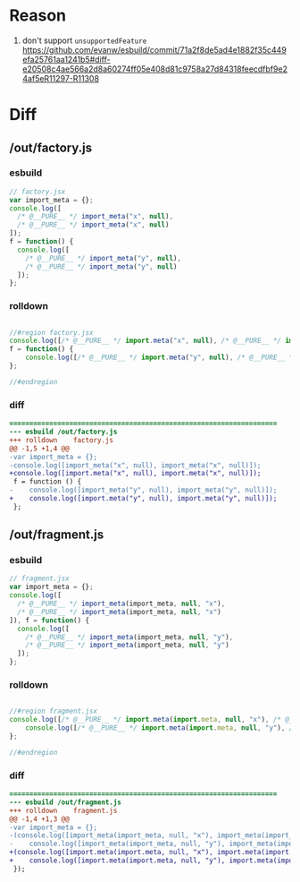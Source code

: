 # Reason
1. don't support `unsupportedFeature` https://github.com/evanw/esbuild/commit/71a2f8de5ad4e1882f35c449efa25761aa1241b5#diff-e20508c4ae566a2d8a60274ff05e408d81c9758a27d84318feecdfbf9e24af5eR11297-R11308
# Diff
## /out/factory.js
### esbuild
```js
// factory.jsx
var import_meta = {};
console.log([
  /* @__PURE__ */ import_meta("x", null),
  /* @__PURE__ */ import_meta("x", null)
]);
f = function() {
  console.log([
    /* @__PURE__ */ import_meta("y", null),
    /* @__PURE__ */ import_meta("y", null)
  ]);
};
```
### rolldown
```js

//#region factory.jsx
console.log([/* @__PURE__ */ import.meta("x", null), /* @__PURE__ */ import.meta("x", null)]);
f = function() {
	console.log([/* @__PURE__ */ import.meta("y", null), /* @__PURE__ */ import.meta("y", null)]);
};

//#endregion
```
### diff
```diff
===================================================================
--- esbuild	/out/factory.js
+++ rolldown	factory.js
@@ -1,5 +1,4 @@
-var import_meta = {};
-console.log([import_meta("x", null), import_meta("x", null)]);
+console.log([import.meta("x", null), import.meta("x", null)]);
 f = function () {
-    console.log([import_meta("y", null), import_meta("y", null)]);
+    console.log([import.meta("y", null), import.meta("y", null)]);
 };

```
## /out/fragment.js
### esbuild
```js
// fragment.jsx
var import_meta = {};
console.log([
  /* @__PURE__ */ import_meta(import_meta, null, "x"),
  /* @__PURE__ */ import_meta(import_meta, null, "x")
]), f = function() {
  console.log([
    /* @__PURE__ */ import_meta(import_meta, null, "y"),
    /* @__PURE__ */ import_meta(import_meta, null, "y")
  ]);
};
```
### rolldown
```js

//#region fragment.jsx
console.log([/* @__PURE__ */ import.meta(import.meta, null, "x"), /* @__PURE__ */ import.meta(import.meta, null, "x")]), f = function() {
	console.log([/* @__PURE__ */ import.meta(import.meta, null, "y"), /* @__PURE__ */ import.meta(import.meta, null, "y")]);
};

//#endregion
```
### diff
```diff
===================================================================
--- esbuild	/out/fragment.js
+++ rolldown	fragment.js
@@ -1,4 +1,3 @@
-var import_meta = {};
-(console.log([import_meta(import_meta, null, "x"), import_meta(import_meta, null, "x")]), f = function () {
-    console.log([import_meta(import_meta, null, "y"), import_meta(import_meta, null, "y")]);
+(console.log([import.meta(import.meta, null, "x"), import.meta(import.meta, null, "x")]), f = function () {
+    console.log([import.meta(import.meta, null, "y"), import.meta(import.meta, null, "y")]);
 });

```